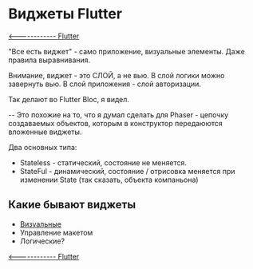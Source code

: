 # Виджеты Flutter

[<------------ Flutter ](../README.md)

"Все есть виджет" - само приложение, визуальные элементы. Даже правила выравнивания.

Внимание, виджет - это СЛОЙ, а не вью. В слой логики можно завернуть вью. В слой приложения - слой авторизации.

Так делают во Flutter Bloc, я видел.

-- Это похожие на то, что я думал сделать для Phaser - цепочку создаваемых объектов, которым в конструктор передаюются вложенные виджеты.

Два основных типа:
- Stateless - статический, состояние не меняется.
- StateFul - динамический, состояние / отрисовка меняется при изменении State (так сказать, объекта компаньона)

## Какие бывают виджеты
- [Визуальные](visual/README.md)
- Управление макетом
- Логические?

[<------------ Flutter ](../README.md)
